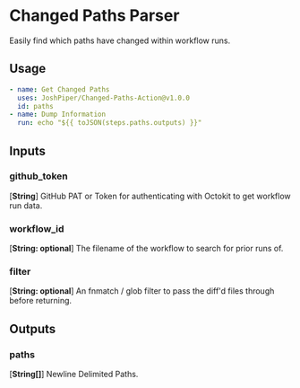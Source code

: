 # Changed Paths Parser

Easily find which paths have changed within workflow runs.

## Usage
```yml
- name: Get Changed Paths
  uses: JoshPiper/Changed-Paths-Action@v1.0.0
  id: paths
- name: Dump Information
  run: echo "${{ toJSON(steps.paths.outputs) }}"
```

## Inputs

### github_token
[**String**] GitHub PAT or Token for authenticating with Octokit to get workflow run data.

### workflow_id
[**String: optional**] The filename of the workflow to search for prior runs of.

### filter
[**String: optional**] An fnmatch / glob filter to pass the diff'd files through before returning.

## Outputs

### paths
[**String[]**] Newline Delimited Paths.

